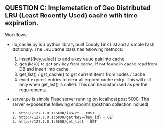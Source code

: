 ## QUESTION C: Implemetation of Geo Distributed LRU (Least Recently Used) cache with time expiration.

Workflows:

- lru_cache.py is a python library built Doubly Link List and a simple hash dictionary. The LRUCache class has following methods:

  1. insert({key,value}) to add a key value pair into cache
  2. get({key}) to get any key from cache. If not found in cache read from DB and insert into cache
  3. get_list() / get_cache() to get current items from nodes / cache
  4. evict_expired_entries to clear all expired cache entry. This will call only when get_list() is called. This can be customised as per the requirements.

- server.py is simple Flask server running on localhost post 5000. This server exposes the following endpoints (postman collection inclued):

  ```
  1. http://127.0.0.1:5000/insert - POST
  2. http://127.0.0.1:5000/get?key={key_id} - GET
  3. http://127.0.0.1:5000/get_list - GET

  ```
